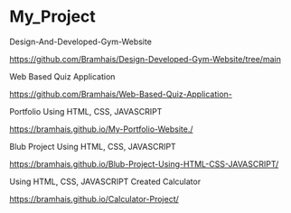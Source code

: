 # My_Project
Design-And-Developed-Gym-Website

https://github.com/Bramhais/Design-Developed-Gym-Website/tree/main

Web Based Quiz Application 

https://github.com/Bramhais/Web-Based-Quiz-Application-

Portfolio Using HTML, CSS, JAVASCRIPT

https://bramhais.github.io/My-Portfolio-Website./

Blub Project Using HTML, CSS, JAVASCRIPT

 https://bramhais.github.io/Blub-Project-Using-HTML-CSS-JAVASCRIPT/

Using HTML, CSS, JAVASCRIPT Created Calculator

https://bramhais.github.io/Calculator-Project/
